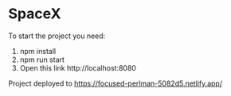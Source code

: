 # SpaceX

To start the project you need:
1) npm install
2) npm run start
3) Open this link http://localhost:8080

Project deployed to https://focused-perlman-5082d5.netlify.app/
